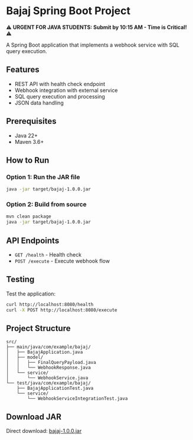 # Bajaj Spring Boot Project

⚠️ **URGENT FOR JAVA STUDENTS: Submit by 10:15 AM - Time is Critical!** ⚠️

A Spring Boot application that implements a webhook service with SQL query execution.

## Features

- REST API with health check endpoint
- Webhook integration with external service
- SQL query execution and processing
- JSON data handling

## Prerequisites

- Java 22+
- Maven 3.6+

## How to Run

### Option 1: Run the JAR file
```bash
java -jar target/bajaj-1.0.0.jar
```

### Option 2: Build from source
```bash
mvn clean package
java -jar target/bajaj-1.0.0.jar
```

## API Endpoints

- `GET /health` - Health check
- `POST /execute` - Execute webhook flow

## Testing

Test the application:
```bash
curl http://localhost:8080/health
curl -X POST http://localhost:8080/execute
```

## Project Structure

```
src/
├── main/java/com/example/bajaj/
│   ├── BajajApplication.java
│   ├── model/
│   │   ├── FinalQueryPayload.java
│   │   └── WebhookResponse.java
│   └── service/
│       └── WebhookService.java
└── test/java/com/example/bajaj/
    ├── BajajApplicationTest.java
    └── service/
        └── WebhookServiceIntegrationTest.java
```

## Download JAR

Direct download: [bajaj-1.0.0.jar](https://github.com/vrindaa4/Vrinda-Bajaj_Assign/raw/main/target/bajaj-1.0.0.jar)

